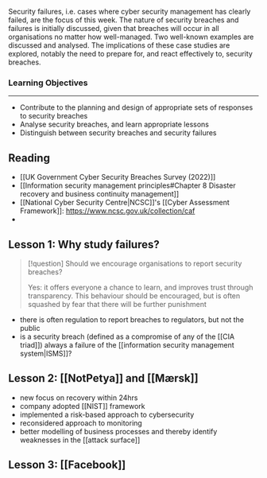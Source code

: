 Security failures, i.e. cases where cyber security management has clearly failed, are the focus of this week. The nature of security breaches and failures is initially discussed, given that breaches will occur in all organisations no matter how well-managed. Two well-known examples are discussed and analysed. The implications of these case studies are explored, notably the need to prepare for, and react effectively to, security breaches.

### Learning Objectives

---

- Contribute to the planning and design of appropriate sets of responses to security breaches
- Analyse security breaches, and learn appropriate lessons
- Distinguish between security breaches and security failures

## Reading
- [[UK Government Cyber Security Breaches Survey (2022)]]
- [[Information security management principles#Chapter 8 Disaster recovery and business continuity management]] 
- [[National Cyber Security Centre|NCSC]]'s [[Cyber Assessment Framework]]: https://www.ncsc.gov.uk/collection/caf
- 

## Lesson 1: Why study failures?

>[!question] Should we encourage organisations to report security breaches?
>
>Yes: it offers everyone a chance to learn, and improves trust through transparency. This behaviour should be encouraged, but is often squashed by fear that there will be further punishment

- there is often regulation to report breaches to regulators, but not the public
- is a security breach (defined as a compromise of any of the [[CIA triad]]) always a failure of the [[information security management system|ISMS]]?

## Lesson 2: [[NotPetya]] and [[Mærsk]]
- new focus on recovery within 24hrs
- company adopted [[NIST]] framework
- implemented a risk-based approach to cybersecurity
- reconsidered approach to monitoring
- better modelling of business processes and thereby identify weaknesses in the [[attack surface]]

## Lesson 3: [[Facebook]]

